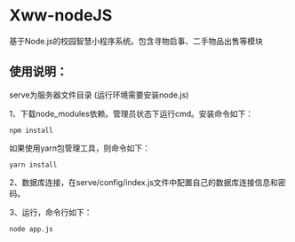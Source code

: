 # Xww-nodeJS
基于Node.js的校园智慧小程序系统。包含寻物启事、二手物品出售等模块

## **使用说明：**

serve为服务器文件目录 (运行环境需要安装node.js)

1、下载node_modules依赖。管理员状态下运行cmd。安装命令如下：

```
npm install 
```

如果使用yarn包管理工具，则命令如下：

```
yarn install
```

2、数据库连接，在serve/config/index.js文件中配置自己的数据库连接信息和密码。

3、运行，命令行如下：

```
node app.js
```